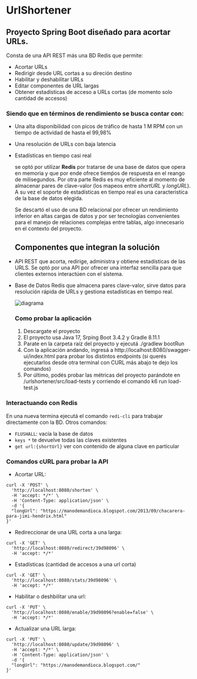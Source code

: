# UrlShortener

## Proyecto Spring Boot diseñado para acortar URLs. 

Consta de una API REST más una BD Redis que permite:

- Acortar URLs
- Redirigir desde URL cortas a su direción destino
- Habilitar y deshabilitar URLs
- Editar componentes de URL largas
- Obtener estadísticas de acceso a URLs cortas (de momento solo cantidad de accesos)



### Siendo que en términos de rendimiento se busca contar con: 

- Una alta disponibilidad con picos de tráfico de hasta 1 M RPM con un tiempo de actividad de hasta el 99,98%
- Una resolución de URLs con baja latencia
- Estadísticas en tiempo casi real

  se optó por utilizar **Redis** por tratarse de una base de datos que opera en memoria y que por ende ofrece  tiemṕos de respuesta en el reango de milisegundos. Por otra parte Redis es muy eficiente al momento de almacenar pares de clave-valor (los mapeos entre *shortURL* y *longURL*). A su vez el soporte de estadísticas en tiempo real es una caracteristica de la base de datos elegida.

  Se descartó el uso de una BD relacional por ofrecer un rendimiento inferior en altas cargas de datos y por ser tecnologías convenientes para el manejo de relaciones complejas entre tablas, algo innecesario en el contexto del proyecto.



  ## Componentes que integran la solución

- API REST que acorta, redirige, administra y obtiene estadísticas de las URLS. Se optó por una API por ofrecer una interfaz sencilla para que clientes externos interactúen con el sistema.
- Base de Datos Redis que almacena pares clave-valor, sirve datos para resolución rápida de URLs y gestiona estadísticas en tiempo real.

  ![diagrama](https://github.com/user-attachments/assets/6d4125f4-6f02-4b5a-8059-45d0dd6bb8d4)



  ### Como probar la aplicación

  1) Descargate el proyecto
  2) El proyecto usa Java 17, Srping Boot 3.4.2 y Gradle 8.11.1
  3) Parate en la carpeta raíz del proyecto y ejecutá ./gradlew bootRun
  4) Con la aplicación andando, ingresá a http://localhost:8080/swagger-ui/index.html para probar los distintos endpoints (si querés ejecutarlos desde otra terminal con CURL más abajo te dejo los comandos)
  5) Por último, podés probar las métricas del proyecto parándote en /urlshortener/src/load-tests y corriendo el comando k6 run load-test.js


 
### Interactuando con Redis

En una nueva termina ejecutá el comando `redi-cli` para trabajar directamente con la BD. Otros comandos:

- `FLUSHALL`: vacía la base de datos
- `keys *` te devuelve todas las claves existentes
- `get url:{shortUrl}` ver con contenido de alguna clave en particular 


### Comandos cURL para probar la API

- Acortar URL:
```
curl -X 'POST' \
  'http://localhost:8080/shorten' \
  -H 'accept: */*' \
  -H 'Content-Type: application/json' \
  -d '{
  "longUrl": "https://manodemandioca.blogspot.com/2013/09/chacarera-para-jimi-hendrix.html"
}'
```

- Redireccionar de una URL corta a una larga:
```
curl -X 'GET' \
  'http://localhost:8080/redirect/39d98096' \
  -H 'accept: */*'
```

- Estadísticas (cantidad de accesos a una url corta)
```
curl -X 'GET' \
  'http://localhost:8080/stats/39d98096' \
  -H 'accept: */*'
```

- Habilitar o deshbilitar una url:
```
curl -X 'PUT' \
  'http://localhost:8080/enable/39d98096?enable=false' \
  -H 'accept: */*'
```

- Actualizar una URL larga:
```
curl -X 'PUT' \
  'http://localhost:8080/update/39d98096' \
  -H 'accept: */*' \
  -H 'Content-Type: application/json' \
  -d '{
  "longUrl": "https://manodemandioca.blogspot.com/"
}'
```
